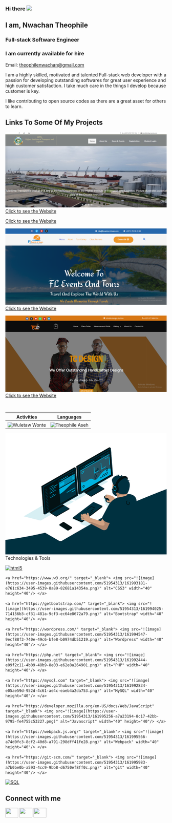 ### Hi there <img src="https://media.giphy.com/media/hvRJCLFzcasrR4ia7z/giphy.gif" width="25px">

<h2> I am, Nwachan Theophile</h2>
<h3>Full-stack Software Engineer</h3>
<h3>I am currently available for hire</h3>
<p>Email: <a href="mailto:theophilenwachan@gmail.com">theophilenwachan@gmail.com</a></p>

I am a highly skilled, motivated and talented Full-stack web developer with a passion for developing outstanding softwares for great user experience and high customer satisfaction. I take much care in the things I develop because customer is key.

I like contributing to open source codes as there are a great asset for others to learn.

## Links To Some Of My Projects

![](/img/2.png/)
[Click to see the Website](https://hitlbamenda.cm/)

[Click to see the Website](https://bois237.com/)

![](/img/3.png/)
[Click to see the Website](https://fleventsnadtours.com/)

![](/img/4.png/)
[Click to see the Website](https://tcdesign.fashion/)

<!--
![](/img/5.png/)
[Click to see the Website](https://jaems.art/)
[Click to see the Website](https://christinductionglorychurch.com/)
-->


<p align="center">&nbsp;
 
| Activities |   Languages |
| ---------- | ----------- |
 | <img align="center" src="https://github-readme-stats.vercel.app/api?username=theophileaseh&show_icons=true&theme=outrun" alt="Wuletaw Wonte" width="500" /> | <img align="center" src="https://github-readme-stats.vercel.app/api/top-langs?username=theophileaseh&show_icons=true&theme=outrun&layout=compact" alt="Theophile Aseh" width="410"/>|
</p>
<img src="code.gif" alt="Nwachan Theophile"
     
## Technologies & Tools

<p align="left">
    <a href="https://www.w3.org/html/" target="_blank"> <img src="![image](https://user-images.githubusercontent.com/51954313/161997329-fdcf2468-6890-479f-8151-b7fe1a2ca51c.png)" alt="html5" width="40" height="40"/> </a>
    
    <a href="https://www.w3.org/" target="_blank"> <img src="![image](https://user-images.githubusercontent.com/51954313/161993181-e761c634-3495-4539-8a89-82681a14354a.png)" alt="CSS3" width="40" height="40"/> </a>
    
    <a href="https://getbootstrap.com/" target="_blank"> <img src="![image](https://user-images.githubusercontent.com/51954313/161994025-714156b3-cf31-481a-9cf3-ec64e8672a79.png)" alt="Bootstrap" width="40" height="40"/> </a>
    
    <a href="https://wordpress.com/" target="_blank"> <img src="![image](https://user-images.githubusercontent.com/51954313/161994547-9ecf88f3-740e-49c6-bfe8-b0974db51219.png)" alt="Wordpress" width="40" height="40"/> </a>
    
    <a href="https://php.net" target="_blank"> <img src="![image](https://user-images.githubusercontent.com/51954313/161992444-e09f2c11-4b09-48b9-8e03-e62e8a264901.png)" alt="PHP" width="40" height="40"/> </a>
    
    <a href="https://mysql.com" target="_blank"> <img src="![image](https://user-images.githubusercontent.com/51954313/161992834-e05ae59d-952d-4c61-ae4c-eaeb4a2da753.png)" alt="MySQL" width="40" height="40"/> </a>
    
    <a href="https://developer.mozilla.org/en-US/docs/Web/JavaScript" target="_blank"> <img src="![image](https://user-images.githubusercontent.com/51954313/161995256-a7a23194-8c17-42bb-9795-fe4755c53227.png)" alt="Javascript" width="40" height="40"/> </a>
    
    <a href="https://webpack.js.org/" target="_blank"> <img src="![image](https://user-images.githubusercontent.com/51954313/161995566-a74d0fc3-8cf2-40d8-a791-298dff41fe28.png)" alt="Webpack" width="40" height="40"/> </a>

    <a href="https://git-scm.com/" target="_blank"> <img src="![image](https://user-images.githubusercontent.com/51954313/161995983-a7b0be0b-a593-4cc9-9bb8-d6750ef8ff0c.png)" alt="git" width="40" height="40"/> </a>

<a href="https://www.w3schools.com/sql/" target="_blank"> <img src="![image](https://user-images.githubusercontent.com/51954313/161996438-58eb350b-85ab-4772-9250-8a1b1c2c77b2.png)" alt="SQL" width="40" height="40"/> </a>
    </p>

## Connect with me
<p align="left">
<a href="https://twitter.com/NwachanT" target="blank"><img align="center" src="![image](https://user-images.githubusercontent.com/51954313/161997995-9a86c9b5-a681-4a7d-a649-99d9466608d1.png)" alt="" height="30" width="40" /></a>
<a href="https://linkedin.com/in/nwachan-theophile-342274172/" target="blank"><img align="center" src="![image](https://user-images.githubusercontent.com/51954313/161998281-f58322bd-77f5-4754-a343-45d6ba098ad1.png)" alt="" height="30" width="40" /></a>
<a href="https://www.facebook.com/theophileaseh/" target="blank"><img align="center" src="![image](https://user-images.githubusercontent.com/51954313/161998411-1d91dda1-a809-430a-a706-c4835b52b2d4.png)" alt="" height="30" width="40" /></a>
</p>

<!--
**Theophileaseh/Theophileaseh** is a ✨ _special_ ✨ repository because its `README.md` (this file) appears on your GitHub profile.

Here are some ideas to get you started:

- 🔭 I’m currently working on ...
- 🌱 I’m currently learning ...
- 👯 I’m looking to collaborate on ...
- 🤔 I’m looking for help with ...
- 💬 Ask me about ...
- 📫 How to reach me: ...
- 😄 Pronouns: ...
- ⚡ Fun fact: ...
-->
